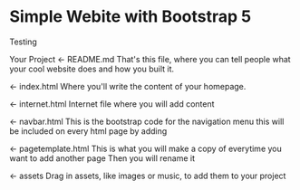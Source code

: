 # Simple Webite with Bootstrap 5
Testing


Your Project
← README.md
That's this file, where you can tell people what your cool website does and how you built it.

← index.html
Where you'll write the content of your homepage.

← internet.html
Internet file where you will add content

← navbar.html
This is the bootstrap code for the navigation menu 
this will be included on every html page by adding
    <!-- Placeholder for navigation that is in navbar.html-->
    <div id="nav-placeholder"></div>

← pagetemplate.html
This is what you will make a copy of everytime you want to add another page
Then you will rename it

← assets
Drag in assets, like images or music, to add them to your project

